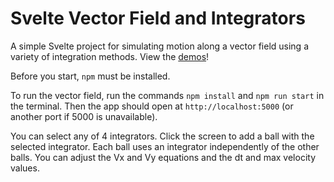 # Svelte Vector Field and Integrators

A simple Svelte project for simulating motion along a vector field using a variety of integration methods. View the [demos](https://github.com/flaneuseh/vector-field/blob/main/demos)!

Before you start, `npm` must be installed.

To run the vector field, run the commands `npm install` and `npm run start` in the terminal. Then
the app should open at `http://localhost:5000` (or another port if 5000 is
unavailable).

You can select any of 4 integrators.
Click the screen to add a ball with the selected integrator.
Each ball uses an integrator independently of the other balls.
You can adjust the Vx and Vy equations and the dt and max velocity values.
